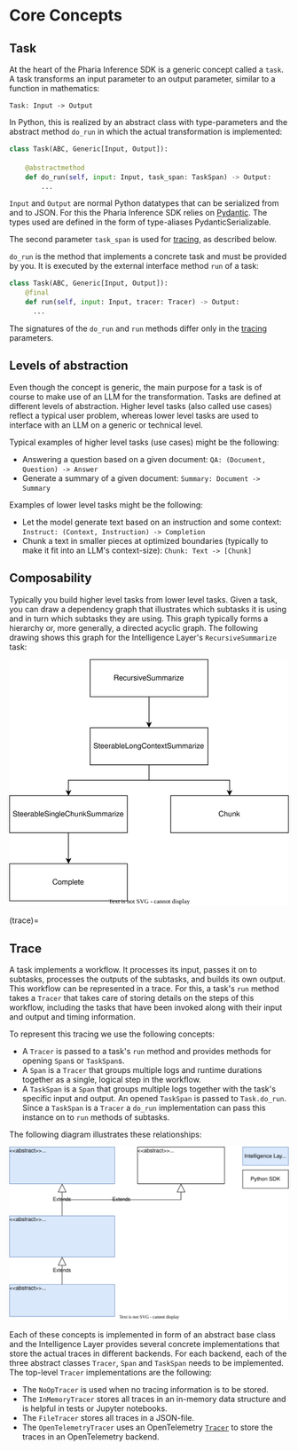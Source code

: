 # Core Concepts

## Task

At the heart of the Pharia Inference SDK is a generic concept called a `task`. A task transforms an input parameter to an output parameter, similar to a function in mathematics:

```
Task: Input -> Output
```

In Python, this is realized by an abstract class with type-parameters and the abstract method `do_run` in which the actual transformation is implemented:

```py
class Task(ABC, Generic[Input, Output]):

    @abstractmethod
    def do_run(self, input: Input, task_span: TaskSpan) -> Output:
        ...
```

`Input` and `Output` are normal Python datatypes that can be serialized from and to JSON. For this the Pharia Inference SDK relies on [Pydantic](https://docs.pydantic.dev/). The types used are defined in the form of type-aliases PydanticSerializable.

The second parameter `task_span` is used for [tracing](#trace), as described below.

`do_run` is the method that implements a concrete task and must be provided by you. It is executed by the external interface method `run` of a task:

```py
class Task(ABC, Generic[Input, Output]):
    @final
    def run(self, input: Input, tracer: Tracer) -> Output:
      ...
```

The signatures of the `do_run` and `run` methods differ only in the [tracing](#trace) parameters.

## Levels of abstraction

Even though the concept is generic, the main purpose for a task is of course to make use of an LLM for the transformation. Tasks are defined at different levels of abstraction. Higher level tasks (also called use cases) reflect a typical user problem, whereas lower level tasks are used to interface with an LLM on a generic or technical level.

Typical examples of higher level tasks (use cases) might be the following:

- Answering a question based on a given document: `QA: (Document, Question) -> Answer`
- Generate a summary of a given document: `Summary: Document -> Summary`

Examples of lower level tasks might be the following:

- Let the model generate text based on an instruction and some context: `Instruct: (Context, Instruction) -> Completion`
- Chunk a text in smaller pieces at optimized boundaries (typically to make it fit into an LLM's context-size): `Chunk: Text -> [Chunk]`

## Composability

Typically you build higher level tasks from lower level tasks. Given a task, you can draw a dependency graph that illustrates which subtasks it is using and in turn which subtasks they are using. This graph typically forms a hierarchy or, more generally, a directed acyclic graph. The following drawing shows this graph for the Intelligence Layer's `RecursiveSummarize` task:

![Studio Recursive Summary](../_static/assets/studio-recursive-summary.drawio.svg)

(trace)=
## Trace

A task implements a workflow. It processes its input, passes it on to subtasks, processes the outputs of the subtasks, and builds its own output. This workflow can be represented in a trace. For this, a task's `run` method takes a `Tracer` that takes care of storing details on the steps of this workflow, including the tasks that have been invoked along with their input and output and timing information.

To represent this tracing we use the following concepts:

- A `Tracer` is passed to a task's `run` method and provides methods for opening `Span`s or `TaskSpan`s.
- A `Span` is a `Tracer` that groups multiple logs and runtime durations together as a single, logical step in the workflow.
- A `TaskSpan` is a `Span` that groups multiple logs together with the task's specific input and output. An opened `TaskSpan` is passed to `Task.do_run`. Since a `TaskSpan` is a `Tracer` a `do_run` implementation can pass this instance on to `run` methods of subtasks.

The following diagram illustrates these relationships:

![Studio Tracer](../_static/assets/studio-tracer.drawio.svg)

Each of these concepts is implemented in form of an abstract base class and the Intelligence Layer provides several concrete implementations that store the actual traces in different backends. For each backend, each of the three abstract classes `Tracer`, `Span` and `TaskSpan` needs to be implemented. The top-level `Tracer` implementations are the following:

- The `NoOpTracer` is used when no tracing information is to be stored.
- The `InMemoryTracer` stores all traces in an in-memory data structure and is helpful in tests or Jupyter notebooks.
- The `FileTracer` stores all traces in a JSON-file.
- The `OpenTelemetryTracer` uses an OpenTelemetry
  [`Tracer`](https://opentelemetry-python.readthedocs.io/en/latest/api/trace.html#opentelemetry.trace.Tracer)
  to store the traces in an OpenTelemetry backend.